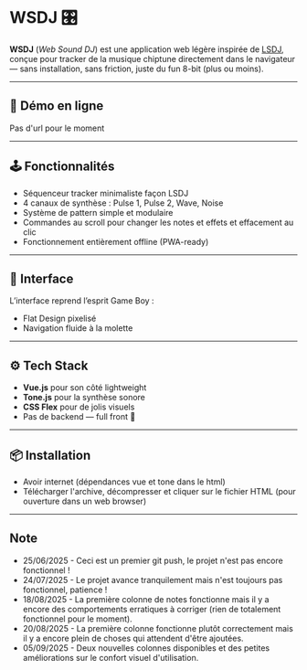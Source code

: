 # WSDJ 🎛️

**WSDJ** (*Web Sound DJ*) est une application web légère inspirée de [LSDJ](https://www.littlesounddj.com/), conçue pour tracker de la musique chiptune directement dans le navigateur — sans installation, sans friction, juste du fun 8-bit (plus ou moins).

---

## 🚀 Démo en ligne

Pas d'url pour le moment

---

## 🕹️ Fonctionnalités

- Séquenceur tracker minimaliste façon LSDJ
- 4 canaux de synthèse : Pulse 1, Pulse 2, Wave, Noise
- Système de pattern simple et modulaire
- Commandes au scroll pour changer les notes et effets et effacement au clic
- Fonctionnement entièrement offline (PWA-ready)

---

## 🎨 Interface

L’interface reprend l’esprit Game Boy :
- Flat Design pixelisé
- Navigation fluide à la molette

---

## ⚙️ Tech Stack

- **Vue.js** pour son côté lightweight
- **Tone.js** pour la synthèse sonore
- **CSS Flex** pour de jolis visuels
- Pas de backend — full front 🍃

---

## 📦 Installation

- Avoir internet (dépendances vue et tone dans le html)
- Télécharger l'archive, décompresser et cliquer sur le fichier HTML (pour ouverture dans un web browser)

---

## Note

- 25/06/2025 - Ceci est un premier git push, le projet n'est pas encore fonctionnel !
- 24/07/2025 - Le projet avance tranquilement mais n'est toujours pas fonctionnel, patience !
- 18/08/2025 - La première colonne de notes fonctionne mais il y a encore des comportements erratiques à corriger (rien de totalement fonctionnel pour le moment).
- 20/08/2025 - La première colonne fonctionne plutôt correctement mais il y a encore plein de choses qui attendent d'être ajoutées.
- 05/09/2025 - Deux nouvelles colonnes disponibles et des petites améliorations sur le confort visuel d'utilisation.